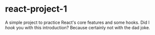 # react-project-1
A simple project to practice React's core features and some hooks. Did I _hook_ you with this introduction? Because certainly not with the dad joke. 
